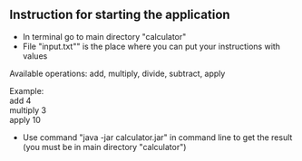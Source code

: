 ## Instruction for starting the application
* In terminal go to main directory "calculator"
* File "input.txt"" is the place where you can put your instructions with values

Available operations: add, multiply, divide, subtract, apply

Example:  
add 4  
multiply 3  
apply 10

* Use command "java -jar calculator.jar" in command line to get the result (you must be in main directory "calculator")

